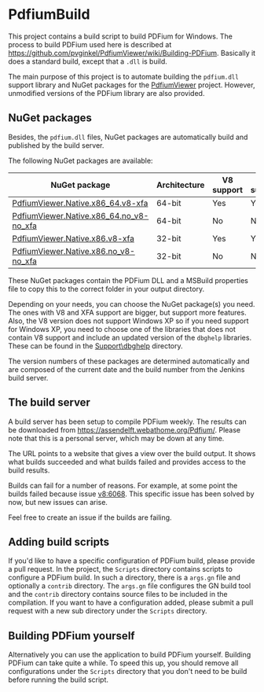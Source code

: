 # PdfiumBuild

This project contains a build script to build PDFium for Windows. The process to
build PDFium used here is described at
https://github.com/pvginkel/PdfiumViewer/wiki/Building-PDFium. Basically it does
a standard build, except that a `.dll` is build.

The main purpose of this project is to automate building the `pdfium.dll` support
library and NuGet packages for the [PdfiumViewer](https://github.com/pvginkel/PdfiumViewer/)
project. However, unmodified versions of the PDFium library are also provided.

## NuGet packages

Besides, the `pdfium.dll` files, NuGet packages are automatically build and
published by the build server.

The following NuGet packages are available:

| NuGet package                                                                                                      | Architecture | V8 support | XFA support |
| ------------------------------------------------------------------------------------------------------------------ | ------------ | ---------- | ----------- |
| [PdfiumViewer.Native.x86_64.v8-xfa](https://www.nuget.org/packages/PdfiumViewer.Native.x86_64.v8-xfa/)             | 64-bit       | Yes        | Yes         |
| [PdfiumViewer.Native.x86_64.no_v8-no_xfa](https://www.nuget.org/packages/PdfiumViewer.Native.x86_64.no_v8-no_xfa/) | 64-bit       | No         | No          |
| [PdfiumViewer.Native.x86.v8-xfa](https://www.nuget.org/packages/PdfiumViewer.Native.x86.v8-xfa/)                   | 32-bit       | Yes        | Yes         |
| [PdfiumViewer.Native.x86.no_v8-no_xfa](https://www.nuget.org/packages/PdfiumViewer.Native.x86.no_v8-no_xfa/)       | 32-bit       | No         | No          |

These NuGet packages contain the PDFium DLL and a MSBuild properties file to
copy this to the correct folder in your output directory.

Depending on your needs, you can choose the NuGet package(s) you need. The ones
with V8 and XFA support are bigger, but support more features. Also,
the V8 version does not support Windows XP so if you need support for Windows XP,
you need to choose one of the libraries that does not contain V8 support and include
an updated version of the `dbghelp` libraries. These can be found in the
[Support\dbghelp](https://github.com/pvginkel/PdfiumBuild/tree/master/Support/dbghelp) directory.

The version numbers of these packages are determined automatically and are
composed of the current date and the build number from the Jenkins build server.

## The build server

A build server has been setup to compile PDFium weekly. The results can be
downloaded from https://assendelft.webathome.org/Pdfium/. Please note that this
is a personal server, which may be down at any time.

The URL points to a website that gives a view over the build output. It shows
what builds succeeded and what builds failed and provides access to the build
results.

Builds can fail for a number of reasons. For example, at some point the builds
failed because issue [v8:6068](https://codereview.chromium.org/2804033005).
This specific issue has been solved by now, but new issues can arise.

Feel free to create an issue if the builds are failing.

## Adding build scripts

If you'd like to have a specific configuration of PDFium build, please provide
a pull request. In the project, the `Scripts` directory contains scripts to
configure a PDFium build. In such a directory, there is a `args.gn` file and
optionally a `contrib` directory. The `args.gn` file configures the GN build
tool and the `contrib` directory contains source files to be included in the
compilation. If you want to have a configuration added, please submit a pull
request with a new sub directory under the `Scripts` directory.

## Building PDFium yourself

Alternatively you can use the application to build PDFium yourself. Building
PDFium can take quite a while. To speed this up, you should remove all
configurations under the `Scripts` directory that you don't need to be build
before running the build script.
